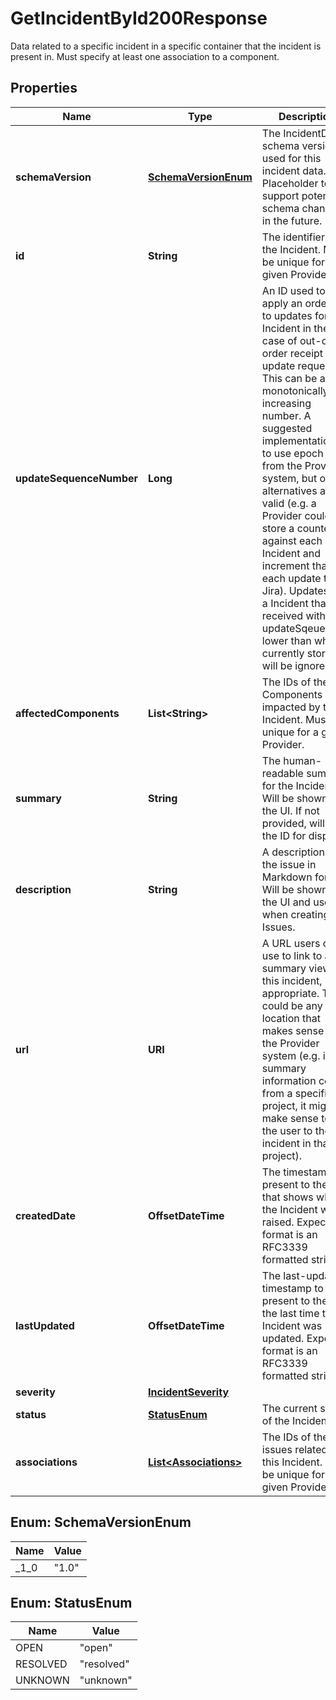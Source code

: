 

# GetIncidentById200Response

Data related to a specific incident in a specific container that the incident is present in. Must specify at least one association to a component. 

## Properties

| Name | Type | Description | Notes |
|------------ | ------------- | ------------- | -------------|
|**schemaVersion** | [**SchemaVersionEnum**](#SchemaVersionEnum) | The IncidentData schema version used for this incident data.  Placeholder to support potential schema changes in the future.  |  |
|**id** | **String** | The identifier for the Incident. Must be unique for a given Provider.  |  |
|**updateSequenceNumber** | **Long** | An ID used to apply an ordering to updates for this Incident in the case of out-of-order receipt of update requests.  This can be any monotonically increasing number. A suggested implementation is to use epoch millis from the Provider system, but other alternatives are valid (e.g. a Provider could store a counter against each Incident and increment that on each update to Jira).  Updates for a Incident that are received with an updateSqeuenceId lower than what is currently stored will be ignored.  |  |
|**affectedComponents** | **List&lt;String&gt;** | The IDs of the Components impacted by this Incident. Must be unique for a given Provider.  |  |
|**summary** | **String** | The human-readable summary for the Incident. Will be shown in the UI.  If not provided, will use the ID for display.  |  |
|**description** | **String** | A description of the issue in Markdown format. Will be shown in the UI and used when creating Jira Issues.  |  |
|**url** | **URI** | A URL users can use to link to a summary view of this incident, if appropriate.  This could be any location that makes sense in the Provider system (e.g. if the summary information comes from a specific project, it might make sense to link the user to the incident in that project).  |  |
|**createdDate** | **OffsetDateTime** | The timestamp to present to the user that shows when the Incident was raised.  Expected format is an RFC3339 formatted string.  |  |
|**lastUpdated** | **OffsetDateTime** | The last-updated timestamp to present to the user the last time the Incident was updated.  Expected format is an RFC3339 formatted string.  |  |
|**severity** | [**IncidentSeverity**](IncidentSeverity.md) |  |  [optional] |
|**status** | [**StatusEnum**](#StatusEnum) | The current status of the Incident.  |  |
|**associations** | [**List&lt;Associations&gt;**](Associations.md) | The IDs of the Jira issues related to this Incident. Must be unique for a given Provider.  |  [optional] |



## Enum: SchemaVersionEnum

| Name | Value |
|---- | -----|
| _1_0 | &quot;1.0&quot; |



## Enum: StatusEnum

| Name | Value |
|---- | -----|
| OPEN | &quot;open&quot; |
| RESOLVED | &quot;resolved&quot; |
| UNKNOWN | &quot;unknown&quot; |



